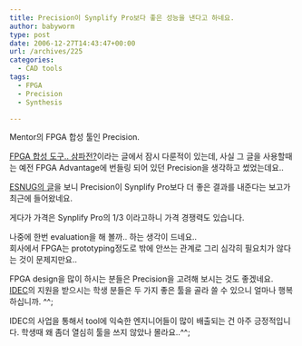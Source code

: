 ```yaml
---
title: Precision이 Synplify Pro보다 좋은 성능을 낸다고 하네요.
author: babyworm
type: post
date: 2006-12-27T14:43:47+00:00
url: /archives/225
categories:
  - CAD tools
tags:
  - FPGA
  - Precision
  - Synthesis

---
```

Mentor의 FPGA 합성 툴인 Precision.

[FPGA 합성 도구.. 삼파전?][1]이라는 글에서 잠시 다룬적이 있는데, 사실 그 글을 사용할때는 예전 FPGA Advantage에 번들링 되어 있던 Precision을 생각하고 썼었는데요.. 

<A href="http://www.deepchip.com/items/0459-06.html" target=_blank>ESNUG의 글</A>을 보니 Precision이 Synplify Pro보다 더 좋은 결과를 내준다는 보고가 최근에 들어왔네요. 

게다가 가격은 Synplify Pro의 1/3 이라고하니 가격 경쟁력도 있습니다. 

나중에 한번 evaluation을 해 볼까.. 하는 생각이 드네요..  
회사에서 FPGA는 prototyping정도로 밖에 안쓰는 관계로 그리 심각히 필요치가 않다는 것이 문제지만요..

FPGA design을 많이 하시는 분들은 Precision을 고려해 보시는 것도 좋겠네요.  
<A href="http://babyworm.net/tatter/owner/entry/idec.kaist.ac.kr" target=_blank>IDEC</A>의 지원을 받으시는 학생 분들은 두 가지 좋은 툴을 골라 쓸 수 있으니 얼마나 행복하십니까. ^^;

IDEC의 사업을 통해서 tool에 익숙한 엔지니어들이 많이 배출되는 건 아주 긍정적입니다. 학생때 왜 좀더 열심히 툴을 쓰지 않았나 몰라요..^^;

 [1]: http://babyworm.net/tatter/100